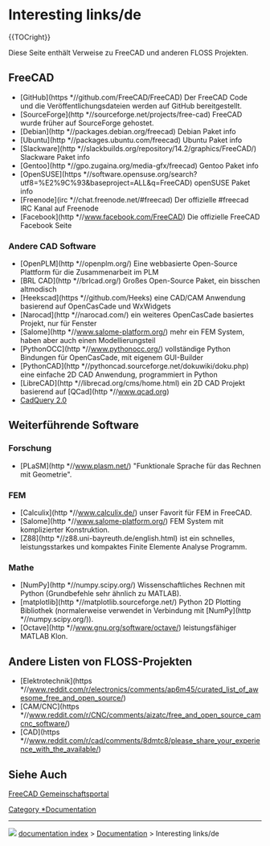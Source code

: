 # Interesting links/de
{{TOCright}}

Diese Seite enthält Verweise zu FreeCAD und anderen FLOSS Projekten.

## FreeCAD

-   [GitHub](https   *//github.com/FreeCAD/FreeCAD) Der FreeCAD Code und die Veröffentlichungsdateien werden auf GitHub bereitgestellt.
-   [SourceForge](http   *//sourceforge.net/projects/free-cad) FreeCAD wurde früher auf SourceForge gehostet.
-   [Debian](http   *//packages.debian.org/freecad) Debian Paket info
-   [Ubuntu](http   *//packages.ubuntu.com/freecad) Ubuntu Paket info
-   [Slackware](http   *//slackbuilds.org/repository/14.2/graphics/FreeCAD/) Slackware Paket info
-   [Gentoo](http   *//gpo.zugaina.org/media-gfx/freecad) Gentoo Paket info
-   [OpenSUSE](https   *//software.opensuse.org/search?utf8=%E2%9C%93&baseproject=ALL&q=FreeCAD) openSUSE Paket info
-   [Freenode](irc   *//chat.freenode.net/#freecad) Der offizielle #freecad IRC Kanal auf Freenode
-   [Facebook](http   *//www.facebook.com/FreeCAD) Die offizielle FreeCAD Facebook Seite

### Andere CAD Software 

-   [OpenPLM](http   *//openplm.org/) Eine webbasierte Open-Source Plattform für die Zusammenarbeit im PLM
-   [BRL CAD](http   *//brlcad.org/) Großes Open-Source Paket, ein bisschen altmodisch
-   [Heekscad](https   *//github.com/Heeks) eine CAD/CAM Anwendung basierend auf OpenCasCade und WxWidgets
-   [Narocad](http   *//narocad.com/) ein weiteres OpenCasCade basiertes Projekt, nur für Fenster
-   [Salome](http   *//www.salome-platform.org/) mehr ein FEM System, haben aber auch einen Modellierungsteil
-   [PythonOCC](http   *//www.pythonocc.org/) vollständige Python Bindungen für OpenCasCade, mit eigenem GUI-Builder
-   [PythonCAD](http   *//pythoncad.sourceforge.net/dokuwiki/doku.php) eine einfache 2D CAD Anwendung, programmiert in Python
-   [LibreCAD](http   *//librecad.org/cms/home.html) ein 2D CAD Projekt basierend auf [QCad](http   *//www.qcad.org)
-   [CadQuery 2.0](CadQuery_Workbench/de#Neueste_CadAbfrage.md)

## Weiterführende Software 

### Forschung

-   [PLaSM](http   *//www.plasm.net/) \"Funktionale Sprache für das Rechnen mit Geometrie\".

### FEM

-   [Calculix](http   *//www.calculix.de/) unser Favorit für FEM in FreeCAD.
-   [Salome](http   *//www.salome-platform.org/) FEM System mit komplizierter Konstruktion.
-   [Z88](http   *//z88.uni-bayreuth.de/english.html) ist ein schnelles, leistungsstarkes und kompaktes Finite Elemente Analyse Programm.

### Mathe

-   [NumPy](http   *//numpy.scipy.org/) Wissenschaftliches Rechnen mit Python (Grundbefehle sehr ähnlich zu MATLAB).
-   [matplotlib](http   *//matplotlib.sourceforge.net/) Python 2D Plotting Bibliothek (normalerweise verwendet in Verbindung mit [NumPy](http   *//numpy.scipy.org/)).
-   [Octave](http   *//www.gnu.org/software/octave/) leistungsfähiger MATLAB Klon.

## Andere Listen von FLOSS-Projekten 

-   [Elektrotechnik](https   *//www.reddit.com/r/electronics/comments/ap6m45/curated_list_of_awesome_free_and_open_source/)
-   [CAM/CNC](https   *//www.reddit.com/r/CNC/comments/aizatc/free_and_open_source_camcnc_software/)
-   [CAD](https   *//www.reddit.com/r/cad/comments/8dmtc8/please_share_your_experience_with_the_available/)

## Siehe Auch 

[FreeCAD Gemeinschaftsportal](FreeCAD_Community_Portal/de.md)



[Category   *Documentation](Category_Documentation.md)



---
![](images/Right_arrow.png) [documentation index](../README.md) > [Documentation](Category_Documentation.md) > Interesting links/de
